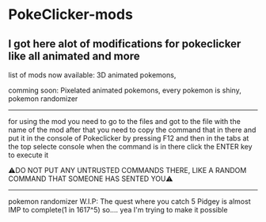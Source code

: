 # PokeClicker-mods

I got here alot of modifications for pokeclicker like all animated and more
---------------------

list of mods now available:
3D animated pokemons,

comming soon:
Pixelated animated pokemons,
every pokemon is shiny,
pokemon randomizer


--------------------------------------
for using the mod you need to go to the files and got to the file with the name of the mod
after that you need to copy the command that in there and put it in the console of Pokeclicker by pressing F12 and then in the tabs at the top selecte console
when the command is in there click the ENTER key to execute it

⚠️DO NOT PUT ANY UNTRUSTED COMMANDS THERE, LIKE A RANDOM COMMAND THAT SOMEONE HAS SENTED YOU⚠️

-------------------------------------

pokemon randomizer W.I.P:
The quest where you catch 5 Pidgey is almost IMP to complete(1 in 1617^5)
so.... yea I'm trying to make it possible
